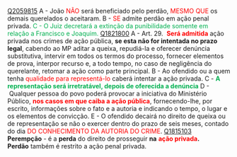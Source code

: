 [Q2059815](https://www.qconcursos.com/questoes-militares/questoes/be88dfa5-9f)
A - João<span style="color:rgb(255, 0, 0)"> NÃO</span> será beneficiado pelo perdão, <span style="color:rgb(255, 0, 0)">MESMO QUE</span> os demais querelados o aceitaram.
B - <span style="color:rgb(255, 0, 0)">SE</span> admite perdão em ação penal privada.
<span style="color:rgb(0, 176, 80)">C - O Juiz decretará a extinção da punibilidade somente em relação a Francisco e Joaquim.</span> 
[Q1821800](https://www.qconcursos.com/questoes-militares/questoes/1a418672-1e)
A - Art. 29.  **<span style="color:rgb(255, 0, 0)">Será admitida</span>** ação privada nos crimes de ação pública, **se esta não for intentada no prazo legal**, cabendo ao MP aditar a queixa, repudiá-la e oferecer denúncia substitutiva, intervir em todos os termos do processo, fornecer elementos de prova, interpor recurso e, a todo tempo, no caso de negligência do querelante, retomar a ação como parte principal.
B - Ao ofendido ou a quem tenha <span style="color:rgb(255, 0, 0)">qualidade para representá-lo</span> caberá intentar a ação privada.
C - **<span style="color:rgb(0, 176, 80)">A representação será irretratável, depois de oferecida a denúncia</span>**
D -  Qualquer pessoa do povo poderá provocar a iniciativa do Ministério Público, **<span style="color:rgb(255, 0, 0)">nos casos em que caiba a ação pública</span>**, fornecendo-lhe, por escrito, informações sobre o fato e a autoria e indicando o tempo, o lugar e os elementos de convicção.
E - O ofendido decairá no direito de queixa ou de representação se não o exercer dentro do prazo de seis meses, contado do dia <span style="color:rgb(255, 0, 0)">DO CONHECIMENTO DA AUTORIA DO CRIME</span>.
[Q1815103](https://www.qconcursos.com/questoes-militares/questoes/b2681977-16)
**Perempção** - é a **perda** do direito de prosseguir **na** **<span style="color:rgb(255, 0, 0)">ação privada</span>.**
**Perdão** também é restrito a ação penal privada.


